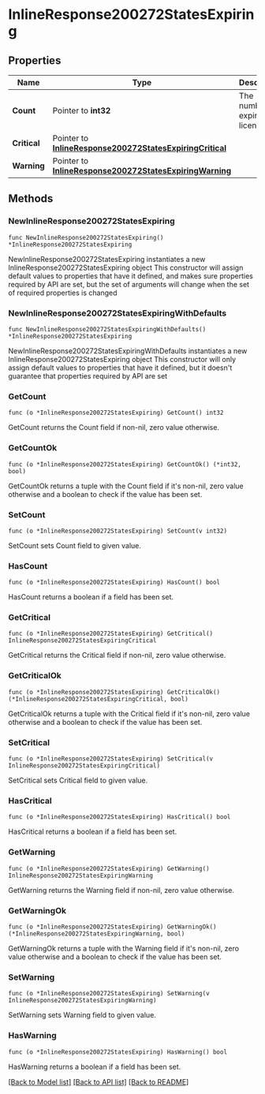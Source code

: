 # InlineResponse200272StatesExpiring

## Properties

Name | Type | Description | Notes
------------ | ------------- | ------------- | -------------
**Count** | Pointer to **int32** | The number of expiring licenses | [optional] 
**Critical** | Pointer to [**InlineResponse200272StatesExpiringCritical**](InlineResponse200272StatesExpiringCritical.md) |  | [optional] 
**Warning** | Pointer to [**InlineResponse200272StatesExpiringWarning**](InlineResponse200272StatesExpiringWarning.md) |  | [optional] 

## Methods

### NewInlineResponse200272StatesExpiring

`func NewInlineResponse200272StatesExpiring() *InlineResponse200272StatesExpiring`

NewInlineResponse200272StatesExpiring instantiates a new InlineResponse200272StatesExpiring object
This constructor will assign default values to properties that have it defined,
and makes sure properties required by API are set, but the set of arguments
will change when the set of required properties is changed

### NewInlineResponse200272StatesExpiringWithDefaults

`func NewInlineResponse200272StatesExpiringWithDefaults() *InlineResponse200272StatesExpiring`

NewInlineResponse200272StatesExpiringWithDefaults instantiates a new InlineResponse200272StatesExpiring object
This constructor will only assign default values to properties that have it defined,
but it doesn't guarantee that properties required by API are set

### GetCount

`func (o *InlineResponse200272StatesExpiring) GetCount() int32`

GetCount returns the Count field if non-nil, zero value otherwise.

### GetCountOk

`func (o *InlineResponse200272StatesExpiring) GetCountOk() (*int32, bool)`

GetCountOk returns a tuple with the Count field if it's non-nil, zero value otherwise
and a boolean to check if the value has been set.

### SetCount

`func (o *InlineResponse200272StatesExpiring) SetCount(v int32)`

SetCount sets Count field to given value.

### HasCount

`func (o *InlineResponse200272StatesExpiring) HasCount() bool`

HasCount returns a boolean if a field has been set.

### GetCritical

`func (o *InlineResponse200272StatesExpiring) GetCritical() InlineResponse200272StatesExpiringCritical`

GetCritical returns the Critical field if non-nil, zero value otherwise.

### GetCriticalOk

`func (o *InlineResponse200272StatesExpiring) GetCriticalOk() (*InlineResponse200272StatesExpiringCritical, bool)`

GetCriticalOk returns a tuple with the Critical field if it's non-nil, zero value otherwise
and a boolean to check if the value has been set.

### SetCritical

`func (o *InlineResponse200272StatesExpiring) SetCritical(v InlineResponse200272StatesExpiringCritical)`

SetCritical sets Critical field to given value.

### HasCritical

`func (o *InlineResponse200272StatesExpiring) HasCritical() bool`

HasCritical returns a boolean if a field has been set.

### GetWarning

`func (o *InlineResponse200272StatesExpiring) GetWarning() InlineResponse200272StatesExpiringWarning`

GetWarning returns the Warning field if non-nil, zero value otherwise.

### GetWarningOk

`func (o *InlineResponse200272StatesExpiring) GetWarningOk() (*InlineResponse200272StatesExpiringWarning, bool)`

GetWarningOk returns a tuple with the Warning field if it's non-nil, zero value otherwise
and a boolean to check if the value has been set.

### SetWarning

`func (o *InlineResponse200272StatesExpiring) SetWarning(v InlineResponse200272StatesExpiringWarning)`

SetWarning sets Warning field to given value.

### HasWarning

`func (o *InlineResponse200272StatesExpiring) HasWarning() bool`

HasWarning returns a boolean if a field has been set.


[[Back to Model list]](../README.md#documentation-for-models) [[Back to API list]](../README.md#documentation-for-api-endpoints) [[Back to README]](../README.md)


